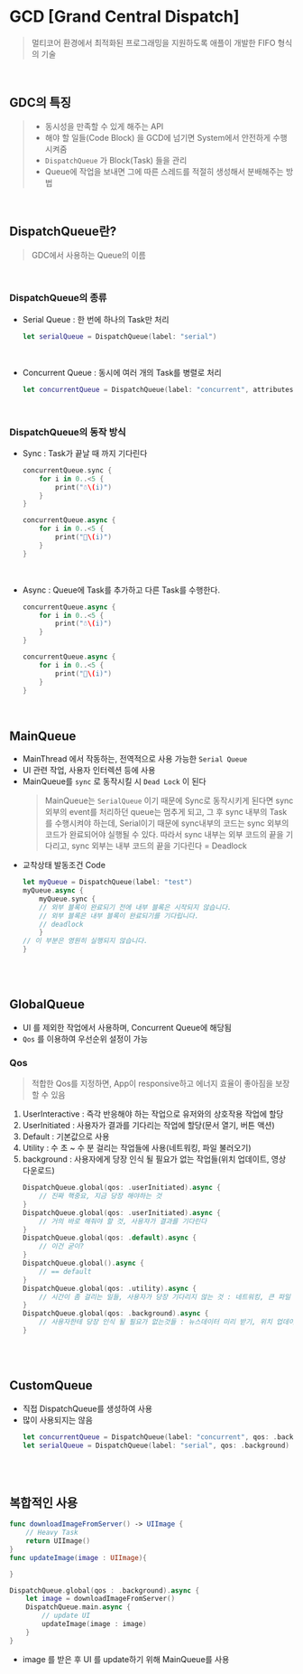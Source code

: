 # GCD [Grand Central Dispatch]
> 멀티코어 환경에서 최적화된 프로그래밍을 지원하도록 애플이 개발한 FIFO 형식의 기술

<br>

## GDC의 특징
> - 동시성을 만족할 수 있게 해주는 API
> - 해야 할 일들(Code Block) 을 GCD에 넘기면 System에서 안전하게 수행시켜줌
> - `DispatchQueue` 가 Block(Task) 들을 관리
> - Queue에 작업을 보내면 그에 따른 스레드를 적절히 생성해서 분배해주는 방법

<br>

## DispatchQueue란?
> GDC에서 사용하는 Queue의 이름

<br>

### DispatchQueue의 종류
- Serial Queue : 한 번에 하나의 Task만 처리
    ```swift
    let serialQueue = DispatchQueue(label: "serial")
    ```
    <br>

- Concurrent Queue : 동시에 여러 개의 Task를 병렬로 처리
    ```swift
    let concurrentQueue = DispatchQueue(label: "concurrent", attributes: .concurrent)
    ```
<br>

### DispatchQueue의 동작 방식
- Sync : Task가 끝날 때 까지 기다린다

    ```swift
    concurrentQueue.sync {
        for i in 0..<5 {
            print("☃️\(i)")
        }
    }

    concurrentQueue.async {
        for i in 0..<5 {
            print("🍡\(i)") 
        }
    }
    ```
    <br>

- Async : Queue에 Task를 추가하고 다른 Task를 수행한다.
    ```swift
    concurrentQueue.async {
        for i in 0..<5 {
            print("☃️\(i)")
        }
    }

    concurrentQueue.async {
        for i in 0..<5 {
            print("🍡\(i)")
        }
    }
    ```
<br>

## MainQueue
- MainThread 에서 작동하는, 전역적으로 사용 가능한 `Serial Queue`
- UI 관련 작업, 사용자 인터렉션 등에 사용
- MainQueue를 `sync` 로 동작시킬 시 `Dead Lock` 이 된다
  > MainQueue는 `SerialQueue` 이기 때문에 Sync로 동작시키게 된다면 sync 외부의 event를 처리하던 queue는 멈추게 되고, 그 후 sync 내부의 Task를 수행시켜야 하는데, Serial이기 때문에 sync내부의 코드는 sync 외부의 코드가 완료되어야 실행될 수 있다. 따라서 sync 내부는 외부 코드의 끝을 기다리고, sync 외부는 내부 코드의 끝을 기다린다 = Deadlock
-  교착상태 발동조건 Code
    ```swift
    let myQueue = DispatchQueue(label: "test")
    myQueue.async {
        myQueue.sync {
        // 외부 블록이 완료되기 전에 내부 블록은 시작되지 않습니다.
        // 외부 블록은 내부 블록이 완료되기를 기다립니다.
        // deadlock
        }
    // 이 부분은 영원히 실행되지 않습니다.
    }
    ```

<br><br>


## GlobalQueue 
- UI 를 제외한 작업에서 사용하며, Concurrent Queue에 해당됨
- `Qos` 를 이용하여 우선순위 설정이 가능

### Qos
> 적합한 Qos를 지정하면, App이 responsive하고 에너지 효율이 좋아짐을 보장할 수 있음


1. UserInteractive : 즉각 반응해야 하는 작업으로 유저와의 상호작용 작업에 할당
2. UserInitiated : 사용자가 결과를 기다리는 작업에 할당(문서 열기, 버튼 액션)
3. Default : 기본값으로 사용
4. Utility : 수 초 ~ 수 분 걸리는 작업들에 사용(네트워킹, 파일 불러오기)
5. background : 사용자에게 당장 인식 될 필요가 없는 작업들(위치 업데이트, 영상 다운로드)
    ```swift
    DispatchQueue.global(qos: .userInitiated).async {
        // 진짜 핵중요, 지금 당장 해야하는 것
    }
    DispatchQueue.global(qos: .userInitiated).async {
        // 거의 바로 해줘야 할 것, 사용자가 결과를 기다린다
    }
    DispatchQueue.global(qos: .default).async {
        // 이건 굳이?
    }
    DispatchQueue.global().async {
        // == default
    }
    DispatchQueue.global(qos: .utility).async {
        // 시간이 좀 걸리는 일들, 사용자가 당장 기다리지 않는 것 : 네트워킹, 큰 파일 불러오기
    }
    DispatchQueue.global(qos: .background).async {
        // 사용자한테 당장 인식 될 필요가 없는것들 : 뉴스데이터 미리 받기, 위치 업데이트, 영상 다운로드
    }
    ```
<br><br>

## CustomQueue
- 직접 DispatchQueue를 생성하여 사용
- 많이 사용되지는 않음
    ```swift
    let concurrentQueue = DispatchQueue(label: "concurrent", qos: .background, attributes: .concurrent)
    let serialQueue = DispatchQueue(label: "serial", qos: .background)
    ```
<br><br>

## 복합적인 사용

```swift
func downloadImageFromServer() -> UIImage {
    // Heavy Task
    return UIImage()
}
func updateImage(image : UIImage){

}

DispatchQueue.global(qos : .background).async {
    let image = downloadImageFromServer()
    DispatchQueue.main.async {
        // update UI
        updateImage(image : image)
    }
}
```

- image 를 받은 후 UI 를 update하기 위해 MainQueue를 사용
